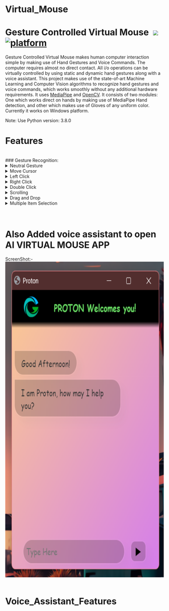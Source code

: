 

# Virtual_Mouse


# Gesture Controlled Virtual Mouse &nbsp;[![](https://img.shields.io/badge/python-3.8.5-blue.svg)](https://www.python.org/downloads/) [![platform](https://img.shields.io/badge/platform-windows-green.svg)](https://github.com/Vyomrana02/Virtual_Mouse) 

Gesture Controlled Virtual Mouse makes human computer interaction simple by making use of Hand Gestures and Voice Commands. The computer requires almost no direct contact. All i/o operations can be virtually controlled by using static and dynamic hand gestures along with a voice assistant. This project makes use of the state-of-art Machine Learning and Computer Vision algorithms to recognize hand gestures and voice commands, which works smoothly without any additional hardware requirements. It uses [MediaPipe](https://github.com/google/mediapipe) and [OpenCV](https://opencv.org/). It consists of two modules: One which works direct on hands by making use of MediaPipe Hand detection, and other which makes use of Gloves of any uniform color. Currently it works on Windows platform.

Note: Use Python version: 3.8.0

# Features
<br>
### Gesture Recognition:
<details>
<summary>Neutral Gesture</summary>
 <figure>
  <img src="https://github.com/Vyomrana02/Virtual_Mouse/blob/main/GesturesDemo/1.png" alt="Palm" width="711" height="400"><br>
  <figcaption>Neutral Gesture. Used to halt/stop execution of current gesture.</figcaption>
</figure>
</details>

<details>
<summary>Move Cursor</summary>
  <img src="https://github.com/Vyomrana02/Virtual_Mouse/blob/main/GesturesDemo/2.png" alt="Move Cursor" width="711" height="400"><br>
  <figcaption>Cursor is assigned to the midpoint of index and middle fingertips. This gesture moves the cursor to the desired location. Speed of the cursor movement is proportional to the speed of hand.</figcaption>
</details>

<details>
<summary>Left Click</summary>
<img src="https://github.com/Vyomrana02/Virtual_Mouse/blob/main/GesturesDemo/3.png" alt="Right Click" width="711" height="400"><br>
 <figcaption>Gesture for single Left click</figcaption>
</details>

<details>
<summary>Right Click</summary>
<img src="https://github.com/Vyomrana02/Virtual_Mouse/blob/main/GesturesDemo/4.png" alt="Right Click" width="711" height="400"><br>
 <figcaption>Gesture for single right click</figcaption>
</details>

<details>
<summary>Double Click</summary>
<img src="https://github.com/Vyomrana02/Virtual_Mouse/blob/main/GesturesDemo/5.png" alt="Double Click" width="711" height="400"><br>
 <figcaption>Gesture for double click</figcaption>
</details>

<details>
<summary>Scrolling</summary><br>
 <summary>Scroll Up</summary>
<img src="https://github.com/Vyomrana02/Virtual_Mouse/blob/main/GesturesDemo/6.png" alt="Scrolling" width="711" height="400"><br>
 <summary>Scroll Down</summary>
<img src="https://github.com/Vyomrana02/Virtual_Mouse/blob/main/GesturesDemo/7.png" alt="Scrolling" width="711" height="400"><br>
 <figcaption>Dynamic Gestures for horizontal and vertical scroll. The speed of scroll is proportional to the distance moved by pinch gesture from start point. Vertical and Horizontal scrolls are controlled by vertical and horizontal pinch movements respectively.</figcaption>
</details>

<details>
<summary>Drag and Drop</summary>
 <br>
 <summary> Drag</summary>
<img src="https://github.com/Vyomrana02/Virtual_Mouse/blob/main/GesturesDemo/9.png" alt="Drag and Drop" width="711" height="400"><br>
 <br>
 <summary> Drop </summary>
<img src="https://github.com/Vyomrana02/Virtual_Mouse/blob/main/GesturesDemo/1.png" alt="Drag and Drop" width="711" height="400"><br>
 <figcaption>Gesture for drag and drop functionality. Can be used to move/tranfer files from one directory to other.</figcaption>
</details>

<details>
<summary>Multiple Item Selection</summary>
<br>
 <summary>Multiple Select</summary>
<img src="https://github.com/Vyomrana02/Virtual_Mouse/blob/main/GesturesDemo/9.png" alt="Drag and Drop" width="711" height="400"><br>
 <br>
 <summary> Deselect </summary>
<img src="https://github.com/Vyomrana02/Virtual_Mouse/blob/main/GesturesDemo/1.png" alt="Drag and Drop" width="711" height="400"><br>
 <figcaption>Gesture to select multiple items</figcaption>
</details>
<br>
<br>


# Also Added voice assistant to open AI VIRTUAL MOUSE APP 
ScreenShot:-
<img src="https://github.com/Vyomrana02/Virtual_Mouse/blob/main/GesturesDemo/10.png" alt="VOice Assistant" width="711" height="1000"><br>
<br>

# Voice_Assistant_Features
